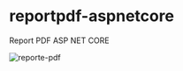 # reportpdf-aspnetcore

Report PDF ASP NET CORE

![reporte-pdf](https://user-images.githubusercontent.com/50550221/75639002-ae288a00-5bfc-11ea-90ff-bf109c2791b0.JPG)
